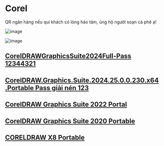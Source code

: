 # Corel

QR ngân hàng nếu quí khách có lòng hảo tâm, ủng hộ người soạn cà phê ạ!

![image](https://github.com/user-attachments/assets/b9a751b6-0832-4876-a972-aeaec635d792)

![image](https://github.com/user-attachments/assets/36d0d117-41b8-4df2-878b-1065dfcc2cb4)

## [CorelDRAWGraphicsSuite2024Full-Pass 12344321](https://3w7ng6-my.sharepoint.com/:f:/g/personal/driver_3w7ng6_onmicrosoft_com/EsJkc3h8kVBCttZxtIpQXLABvG0Y5FSAMbjcAGsUTx5B5w?e=wmOSpO)

## [CorelDRAW.Graphics.Suite.2024.25.0.0.230.x64.Portable Pass giải nén 123](https://3w7ng6-my.sharepoint.com/:u:/g/personal/driver_3w7ng6_onmicrosoft_com/EWKD7Xpbc9tIhdmedAOLO6YB5C8Vwo7BgeCzgq5055n_DA?e=JsstHH)

## [CorelDRAW Graphics Suite 2022 Portal](https://3w7ng6-my.sharepoint.com/:u:/g/personal/driver_3w7ng6_onmicrosoft_com/EaaTPHLk5tNGkbnE2AxPFJcBd_YOA7IhpBT2Jn-n3kf_CA?e=8e6Rqr)

## [CorelDRAW Graphics Suite 2020 Portable](https://3w7ng6-my.sharepoint.com/:u:/g/personal/driver_3w7ng6_onmicrosoft_com/EVpIVfHEyWFGsTU0VEs8IIsBe3Rtx5MLEdjDsK2V7Py6SA?e=sQT5pY)

## [CORELDRAW X8 Portable](https://3w7ng6-my.sharepoint.com/:u:/g/personal/driver_3w7ng6_onmicrosoft_com/EWaxf4u11p1MmWcJY4UC_xgBzbCHJmFHvl9FSTdQ76WwJg?e=zGtJUm)

